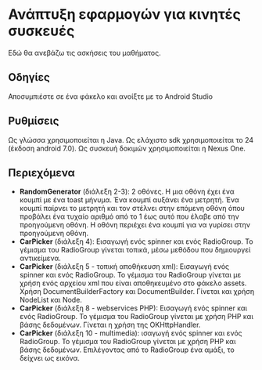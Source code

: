 # Ανάπτυξη εφαρμογών για κινητές συσκευές

Εδώ θα ανεβάζω τις ασκήσεις του μαθήματος.

## Οδηγίες
Αποσυμπιέστε σε ένα φάκελο και ανοίξτε με το Android Studio

## Ρυθμίσεις
Ως γλώσσα χρησιμοποιείται η Java. Ως ελάχιστο sdk χρησιμοποιείται το 24 (έκδοση android 7.0). Ως συσκευή δοκιμών χρησιμοποιείται η Nexus One.

## Περιεχόμενα

* **RandomGenerator** (διάλεξη 2-3): 2 οθόνες. Η μια οθόνη έχει ένα κουμπί με ένα toast μήνυμα. Ένα κουμπί αυξάνει ένα μετρητή. Ένα κουμπί παίρνει το μετρητή και τον στέλνει στην επόμενη οθόνη όπου προβάλει ένα τυχαίο αριθμό από το 1 έως αυτό που έλαβε από την προηγούμενη οθόνη. Η οθόνη περιέχει ένα κουμπί για να γυρίσει στην προηγούμενη οθόνη.   
* **CarPicker** (διάλεξη 4): Εισαγωγή ενός spinner και ενός RadioGroup. Το γέμισμα του RadioGroup γίνεται τοπικά, μέσω μεθόδου που δημιουργεί αντικείμενα.   
* **CarPicker** (διάλεξη 5 - τοπική αποθήκευση xml): Εισαγωγή ενός spinner και ενός RadioGroup. Το γέμισμα του RadioGroup γίνεται με χρήση ενός αρχείου xml που είναι αποθηκευμένο στο φάκελο assets.  Χρήση DocumentBuilderFactory και DocumentBuilder. Γίνεται και χρήση NodeList και Node.   
* **CarPicker** (διάλεξη 8 - webservices PHP): Εισαγωγή ενός spinner και ενός RadioGroup. Το γέμισμα του RadioGroup γίνεται με χρήση PHP και βάσης δεδομένων. Γίνεται η χρήση της OKHttpHandler.   
* **CarPicker** (διάλεξη 10 - multimedia): ισαγωγή ενός spinner και ενός RadioGroup. Το γέμισμα του RadioGroup γίνεται με χρήση PHP και βάσης δεδομένων. Επιλέγοντας από το RadioGroup ένα αμάξι, το δείχνει ως εικόνα.   

